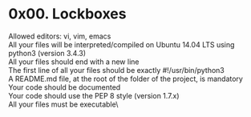 # 0x00. Lockboxes

Allowed editors: vi, vim, emacs\
All your files will be interpreted/compiled on Ubuntu 14.04 LTS using python3 (version 3.4.3)\
All your files should end with a new line\
The first line of all your files should be exactly #!/usr/bin/python3\
A README.md file, at the root of the folder of the project, is mandatory\
Your code should be documented\
Your code should use the PEP 8 style (version 1.7.x)\
All your files must be executable\
